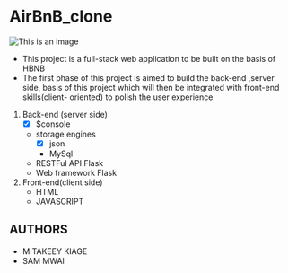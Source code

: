 # AirBnB_clone

![This is an image](https://s3.amazonaws.com/alx-intranet.hbtn.io/uploads/medias/2018/6/65f4a1dd9c51265f49d0.png?X-Amz-Algorithm=AWS4-HMAC-SHA256&X-Amz-Credential=AKIARDDGGGOUSBVO6H7D%2F20211116%2Fus-east-1%2Fs3%2Faws4_request&X-Amz-Date=20211116T061543Z&X-Amz-Expires=86400&X-Amz-SignedHeaders=host&X-Amz-Signature=38f5972a1452aa7a5f99289bf0f43d1a41c73ae2f49416f55abd0d3dc31187ed)
- This project is a full-stack web application to be built on the basis of HBNB 
- The first phase of this project is aimed to build the back-end ,server side, basis of this project which will then be integrated with front-end skills(client- oriented) to polish the user experience
1. Back-end (server side)
   - [x] $console
   - storage engines
     - [x] json
     - MySql
   - RESTFul API Flask
   - Web framework Flask
2. Front-end(client side)
   - HTML
   - JAVASCRIPT
## AUTHORS
- MITAKEEY KIAGE
- SAM MWAI